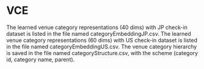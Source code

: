 # VCE
The learned venue category representations (40 dims) with JP check-in dataset is listed in the file named categoryEmbeddingJP.csv.
The learned venue category representations (60 dims) with US check-in dataset is listed in the file named categoryEmbeddingUS.csv.
The venue category hierarchy is saved in the file named categoryStructure.csv, with the scheme (category id, category name, parent).
